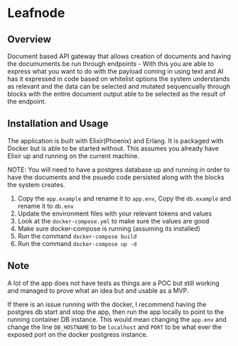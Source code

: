 # Leafnode

## Overview
Document based API gateway that allows creation of documents and having the documuments be run through endpoints - With this you are able to express what you want to do with the payload coming in using text and AI has it expressed in code based on whitelist options the system understands as relevant and the data can be selected and mutated sequencually through blocks with the entire document output able to be selected as the result of the endpoint.

## Installation and Usage
The application is built with Elixir(Phoenix) and Erlang. It is packaged with Docker but is able to be started without. This assumes you already have Elixir up and running on the current machine.

NOTE: You will need to have a postgres database up and running in order to have the documents and the psuedo code persisted along with the blocks the system creates. 

1. Copy the `app.example` and rename it to `app.env`, Copy the `db.example` and rename it to `db.env` 
2. Update the environment files with your relevant tokens and values
3. Look at the `docker-compose.yml` to make sure the values are good
4. Make sure docker-compose is running (assuming its installed)
5. Run the command `docker-compose build`
5. Run the command `docker-compose up -d`

## Note
A lot of the app does not have tests as things are a POC but still working and managed to prove what an idea but and usable as a MVP.

If there is an issue running with the docker, I recommend having the postgres db start and stop the app, then run the app locally to point to the running container DB instance. This would mean changing the `app.env` and change the line `DB_HOSTNAME` to be `localhost` and `PORT` to be what ever the exposed port on the docker postgress instance.
